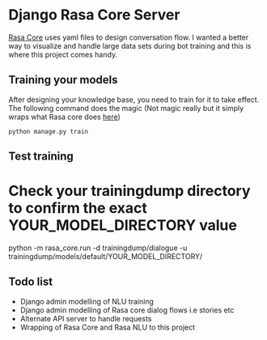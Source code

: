 # Django Rasa Core Server

[Rasa Core](https://core.rasa.ai) uses yaml files to design conversation flow. I wanted a better way to visualize and handle large data sets during bot training and this is where this project comes handy.

## Training your models

After designing your knowledge base, you need to train for it to take effect. The following command does the magic (Not magic really but it simply wraps what Rasa core does [here](https://core.rasa.ai/tutorial_basics.html#put-the-pieces-together))

    python manage.py train


## Test training
   
   # Check your trainingdump directory to confirm the exact YOUR_MODEL_DIRECTORY value
   python -m rasa_core.run -d trainingdump/dialogue -u trainingdump/models/default/YOUR_MODEL_DIRECTORY/

## Todo list

- Django admin modelling of NLU training
- Django admin modelling of Rasa core dialog flows i.e stories etc
- Alternate API server to handle requests
- Wrapping of Rasa Core and Rasa NLU to this project